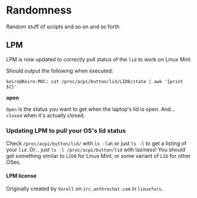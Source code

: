 # Randomness
Random stuff of scripts and so on and so forth

## LPM

LPM is now updated to correctly pull status of the `lid` to work on Linux Mint

Should output the following when executed:


`keiro@Keiro-MOC: cat /proc/acpi/button/lid/LID0/state | awk '{print $2}'`

**open**

`Open` is the status you want to get when the laptop's lid is open. And... `closed` when it's actually closed.

### Updating LPM to pull your OS's lid status

Check `/proc/acpi/button/lid/` with `ls -lah` or just `ls -l` to get a listing of your `lid`. Or... just `ls -l /proc/acpi/button/lid` with laziness! You should get something similar to `LID0` for Linux Mint, or some variant of `LID` for other OSes.

#### LPM license

Originally created by `Vorell` on `irc.anthrochat.com` in `linuxfurs`.
